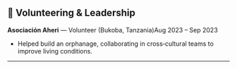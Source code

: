 ## 🤝 Volunteering & Leadership

**Asociación Aheri** — Volunteer (Bukoba, Tanzania)Aug 2023 – Sep 2023

- Helped build an orphanage, collaborating in cross‑cultural teams to improve living conditions.

---